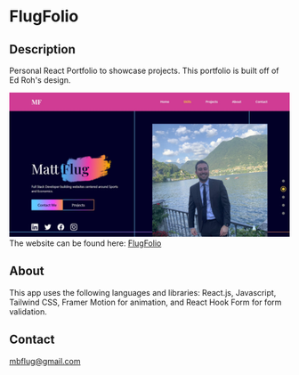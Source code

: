 # FlugFolio

## Description

Personal React Portfolio to showcase projects. This portfolio is built off of Ed Roh's design.

![alt text](./src/assets/picjpg.jpg)
The website can be found here: <a href="https://flug-folio.vercel.app/" target="_blank">FlugFolio</a>

## About

This app uses the following languages and libraries: React.js, Javascript, Tailwind CSS, Framer Motion for animation, and React Hook Form for form validation.

## Contact

mbflug@gmail.com
